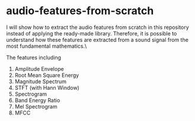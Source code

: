 # audio-features-from-scratch

I will show how to extract the audio features from scratch in this repository instead of applying the ready-made library. Therefore, it is possible to understand how these features are extracted from a sound signal from the most fundamental mathematics.\

The features including
1. Amplitude Envelope
2. Root Mean Square Energy
3. Magnitude Spectrum 
4. STFT (with Hann Window)
5. Spectrogram
6. Band Energy Ratio
7. Mel Spectrogram
8. MFCC
